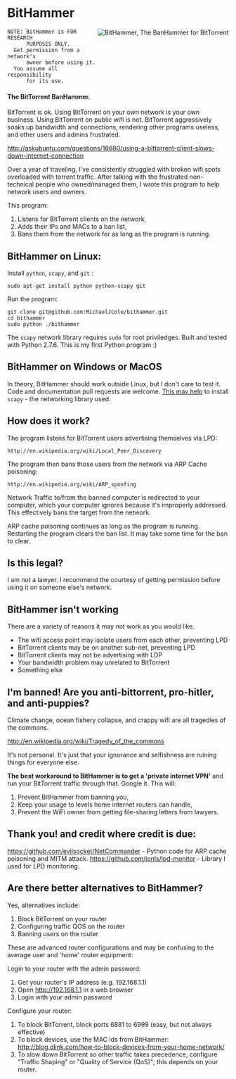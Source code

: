 # BitHammer

<img align="right" alt="BitHammer, The BanHammer for BitTorrent" src="http://i.imgur.com/s84Kca4.jpg" />

    NOTE: BitHammer is FOR RESEARCH 
          PURPOSES ONLY.
      Get permission from a network's 
          owner before using it.  
      You assume all responsibility 
          for its use.
          

#### The BitTorrent BanHammer.

BitTorrent is ok.  Using BitTorrent on your own network is your own business.  Using BitTorrent on public wifi is not.  BitTorrent aggressively soaks up bandwidth and connections, rendering other programs useless, and other users and admins frustrated.

http://askubuntu.com/questions/16680/using-a-bittorrent-client-slows-down-internet-connection

Over a year of traveling, I've consistently struggled with broken wifi spots overloaded with torrent traffic.  After talking with the frustrated non-technical people who owned/managed them, I wrote this program to help network users and owners.

This program:
  1. Listens for BitTorrent clients on the network, 
  2. Adds their IPs and MACs to a ban list, 
  3. Bans them from the network for as long as the program is running.

## BitHammer on Linux:

Install `python`, `scapy`, and `git` :

    sudo apt-get install python python-scapy git

Run the program:

    git clone git@github.com:MichaelJCole/bithammer.git
    cd bithammer
    sudo python ./bithammer

The `scapy` network library requires `sudo` for root priviledges.  Built and tested with Python 2.7.6.  This is my first Python program :)

## BitHammer on Windows or MacOS

In theory, BitHammer should work outside Linux, but I don't care to test it.  Code and documentation pull requests are welcome.  [This may help]( http://www.secdev.org/projects/scapy/doc/installation.html#platform-specific-instructions) to install `scapy` - the networking library used.

## How does it work?

The program listens for BitTorrent users advertising themselves via LPD:  

    http://en.wikipedia.org/wiki/Local_Peer_Discovery

The program then bans those users from the network via ARP Cache poisoning:

    http://en.wikipedia.org/wiki/ARP_spoofing

Network Traffic to/from the banned computer is redirected to your computer, which your computer ignores because it's improperly addressed.  This effectively bans the target from the network.

ARP cache poisoning continues as long as the program is running.  Restarting the program clears the ban list.  It may take some time for the ban to clear.

## Is this legal?

I am not a lawyer.  I recommend the courtesy of getting permission before using it on someone else's network.

## BitHammer isn't working

There are a variety of reasons it may not work as you would like.  

 - The wifi access point may isolate users from each other, preventing LPD
 - BitTorrent clients may be on another sub-net, preventing LPD
 - BitTorrent clients may not be advertising with LDP
 - Your bandwidth problem may unrelated to BitTorrent
 - Something else

## I'm banned!  Are you anti-bittorrent, pro-hitler, and anti-puppies?

Climate change, ocean fishery collapse, and crappy wifi are all tragedies of the commons.

http://en.wikipedia.org/wiki/Tragedy_of_the_commons

It's not personal.  It's just that your ignorance and selfishness are ruining things for everyone else.

__The best workaround to BitHammer is to get a 'private internet VPN'__ and run your BitTorrent traffic through that.  Google it.  This will:

  1. Prevent BitHammer from banning you, 
  2. Keep your usage to levels home internet routers can handle, 
  3. Prevent the WiFi owner from getting file-sharing letters from lawyers.

## Thank you! and credit where credit is due:

https://github.com/evilsocket/NetCommander - Python code for ARP cache poisoning and MITM attack. 
https://github.com/jonls/lpd-monitor - Library I used for LPD monitoring.  

## Are there better alternatives to BitHammer?

Yes, alternatives include:

  1. Block BitTorrent on your router
  2. Configuring traffic QOS on the router
  2. Banning users on the router

These are advanced router configurations and may be confusing to the average user and 'home' router equipment:

Login to your router with the admin password:

  1. Get your router's IP address (e.g. 192.168.1.1)
  2. Open http://192.168.1.1 in a web browser
  3. Login with your admin password

Configure your router:
  
  1. To block BitTorrent, block ports 6881 to 6999 (easy, but not always effective)
  2. To block devices, use the MAC ids from BitHammer: http://blog.dlink.com/how-to-block-devices-from-your-home-network/ 
  3. To slow down BitTorrent so other traffic takes precedence, configure "Traffic Shaping" or "Quality of Service (QoS)"; this depends on your router.
